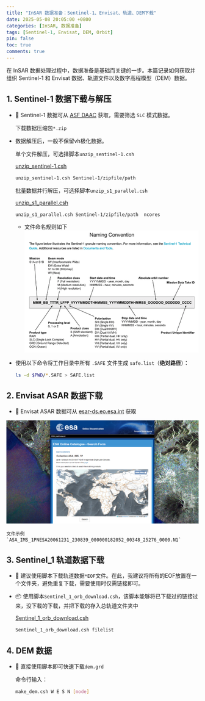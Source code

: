 ```yaml
---
title: "InSAR 数据准备：Sentinel-1、Envisat、轨道、DEM下载"
date: 2025-05-08 20:05:00 +0800
categories: [InSAR, 数据准备]
tags: [Sentinel-1, Envisat, DEM, Orbit]
pin: false
toc: true
comments: true
---
```



在 InSAR 数据处理过程中，数据准备是基础而关键的一步。本篇记录如何获取并组织 Sentinel-1 和 Envisat 数据、轨道文件以及数字高程模型（DEM）数据。

## 1. Sentinel-1 数据下载与解压

- 🔧 Sentinel-1 数据可从 [ASF DAAC](https://search.asf.alaska.edu/) 获取，需要筛选 `SLC` 模式数据。

     下载数据压缩包`*.zip`
- 数据解压后，一般不保留vh极化数据。

    单个文件解压，可选择脚本`unzip_sentinel-1.csh`

    [unzip_sentinel-1.csh](/code/unzip_sentinel-1.csh)

    ```bash
    unzip_sentinel-1.csh Sentinel-1/zipfile/path
    ```
    批量数据并行解压，可选择脚本`unzip_s1_parallel.csh`

    [unzip_s1_parallel.csh](/code/unzip_s1_parallel.csh)

    ```bash
    unzip_s1_parallel.csh Sentinel-1/zipfile/path  ncores
    ```
   - 文件命名规则如下
   ![图片说明文字](/assets/img/picture/p5.png)


- 使用以下命令将工作目录中所有 `.SAFE` 文件生成 `safe.list`（**绝对路径**）：

    ```bash
    ls -d $PWD/*.SAFE > SAFE.list
    ```

## 2. Envisat ASAR 数据下载

- 🔧 Envisat ASAR 数据可从 [esar-ds.eo.esa.int](https://esar-ds.eo.esa.int/socat/ASA_IMS_1P) 获取

![图片说明文字](/assets/img/picture/p3.png)

    文件示例
    `ASA_IMS_1PNESA20061231_230839_000000182052_00348_25276_0000.N1`

## 3. Sentinel_1 轨道数据下载

- 🚀 建议使用脚本下载轨道数据`*EOF`文件。在此，我建议将所有的EOF放置在一个文件夹，避免重复下载，需要使用时仅需链接即可。
    
- 📦 使用脚本`Sentinel_1_orb_download.csh`，该脚本能够将已下载过的链接过来，没下载的下载，并把下载的存入总轨道文件夹中

    [Sentinel_1_orb_download.csh](/code/Sentinel_1_orb_download.csh)

    ```bash
    Sentinel_1_orb_download.csh filelist
    ```

## 4. DEM 数据
- 🚀 直接使用脚本即可快速下载`dem.grd`
    
    命令行输入：
    ```bash
    make_dem.csh W E S N [mode]
    ```


